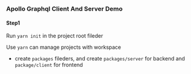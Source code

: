 ### Apollo Graphql Client And Server Demo

#### Step1

Run `yarn init` in the project root fileder

Use `yarn` can manage projects with workspace

- create `packages` fileders, and create `packages/server` for backend and `package/client` for frontend

